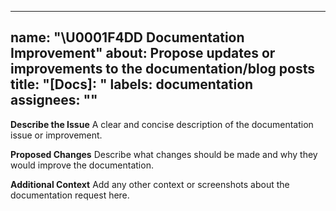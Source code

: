 <!--
⚠️ FOR CONTRIBUTORS: PLEASE READ BEFORE COMMENTING ⚠️

Thank you for your interest in contributing! Before you ask to be assigned, please understand our workflow:

1.  **Do not start work before being assigned.**
2.  **Wait for a maintainer to assign you.** A comment asking for the issue is not an assignment.
3.  **We reserve `women-devs-only` issues for women developers.** As our mission is to empower women in tech, we hold this space for them.

This process ensures fairness and helps us uphold our community's mission. Thank you for your understanding!
-->
---
name: "\U0001F4DD Documentation Improvement"
about: Propose updates or improvements to the documentation/blog posts
title: "[Docs]: "
labels: documentation
assignees: ""
---

**Describe the Issue**
A clear and concise description of the documentation issue or improvement.

**Proposed Changes**
Describe what changes should be made and why they would improve the documentation.

**Additional Context**
Add any other context or screenshots about the documentation request here.
